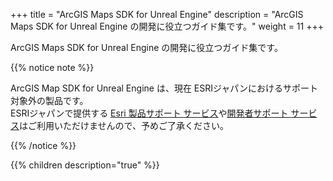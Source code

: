 +++
title = "ArcGIS Maps SDK for Unreal Engine"
description = "ArcGIS Maps SDK for Unreal Engine の開発に役立つガイド集です。"
weight = 11
+++

ArcGIS Maps SDK for Unreal Engine の開発に役立つガイド集です。

{{% notice note %}}

ArcGIS Map SDK for Unreal Engine は、現在 ESRIジャパンにおけるサポート対象外の製品です。</br>
ESRIジャパンで提供する <a href=https://www.esrij.com/services/maintenance/>Esri 製品サポート サービス</a>や<a href=https://www.esrij.com/services/dev-support/>開発者サポート サービス</a>はご利用いただけませんので、予めご了承ください。

{{% /notice %}}

{{% children description="true"   %}}
